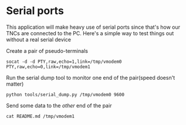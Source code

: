 # Serial ports

This application will make heavy use of serial ports since that's how our TNCs
are connected to the PC. Here's a simple way to test things out without a real
serial device

Create a pair of pseudo-terminals

```
socat -d -d PTY,raw,echo=1,link=/tmp/vmodem0 PTY,raw,echo=0,link=/tmp/vmodem1
```

Run the serial dump tool to monitor one end of the pair(speed doesn't matter)

```
python tools/serial_dump.py /tmp/vmodem0 9600
```

Send some data to the _other_ end of the pair

```
cat README.md /tmp/vmodem1
```
